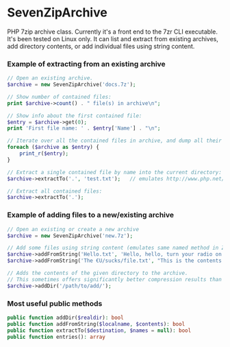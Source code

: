 SevenZipArchive
===============

PHP 7zip archive class.
Currently it's a front end to the 7zr CLI executable. It's been tested on Linux only.
It can list and extract from existing archives, add directory contents, or add individual files using string content.

### Example of extracting from an existing archive
```php
// Open an existing archive.
$archive = new SevenZipArchive('docs.7z');

// Show number of contained files:
print $archive->count() . " file(s) in archive\n";

// Show info about the first contained file:
$entry = $archive->get(0);
print 'First file name: ' . $entry['Name'] . "\n";

// Iterate over all the contained files in archive, and dump all their info:
foreach ($archive as $entry) {
	print_r($entry);
}

// Extract a single contained file by name into the current directory:
$archive->extractTo('.', 'test.txt');	// emulates http://www.php.net/manual/en/ziparchive.extractto.php

// Extract all contained files:
$archive->extractTo('.');
```

### Example of adding files to a new/existing archive
```php
// Open an existing or create a new archive
$archive = new SevenZipArchive('new.7z');

// Add some files using string content (emulates same named method in ZipArchive: http://www.php.net/manual/en/ziparchive.addfromstring.php)
$archive->addFromString('Hello.txt', 'Hello, hello, turn your radio on.');
$archive->addFromString('The €U/sucks/file.txt', "This is the contents.\n");

// Adds the contents of the given directory to the archive.
// This sometimes offers significantly better compression results than adding files individually.
$archive->addDir('/path/to/add/');
```

### Most useful public methods
```php
public function addDir($realdir): bool
public function addFromString($localname, $contents): bool
public function extractTo($destination, $names = null): bool
public function entries(): array
